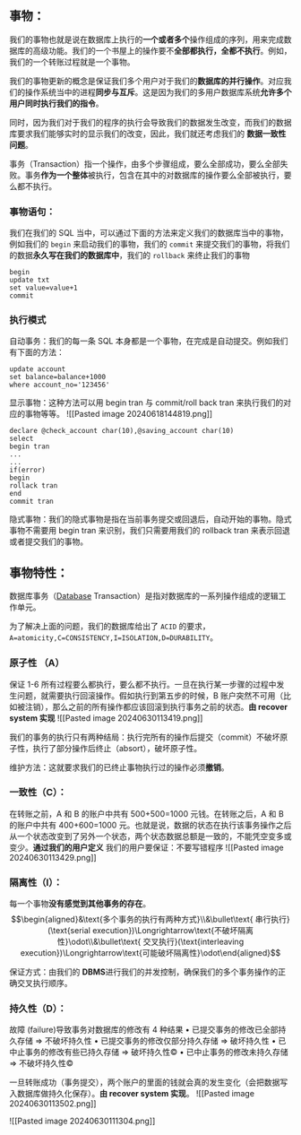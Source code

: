 ## 事物：
我们的事物也就是说在数据库上执行的**一个或者多个**操作组成的序列，用来完成数据库的高级功能。我们的一个书屋上的操作要不**全部都执行，全都不执行**。例如，我们的一个转账过程就是一个事物。

我们的事物更新的概念是保证我们多个用户对于我们的**数据库的并行操作**。对应我们的操作系统当中的进程**同步与互斥**。这是因为我们的多用户数据库系统**允许多个用户同时执行我们的指令**。

同时，因为我们对于我们的程序的执行会导致我们的数据发生改变，而我们的数据库要求我们能够实时的显示我们的改变，因此，我们就还考虑我们的 **数据一致性问题**。

事务（Transaction）指一个操作，由多个步骤组成，要么全部成功，要么全部失败。事务**作为一个整体**被执行，包含在其中的对数据库的操作要么全部被执行，要么都不执行。
### 事物语句：
我们在我们的 SQL 当中，可以通过下面的方法来定义我们的数据库当中的事物，例如我们的 `begin` 来启动我们的事物，我们的 `commit` 来提交我们的事物，将我们的数据**永久写在我们的数据库中**，我们的 `rollback` 来终止我们的事物
```
begin
update txt
set value=value+1
commit
```

### 执行模式
自动事务：我们的每一条 SQL 本身都是一个事物，在完成是自动提交。例如我们有下面的方法：
```
update account
set balance=balance+1000
where account_no='123456'
```
显示事物：这种方法可以用 begin tran 与 commit/roll back tran 来执行我们的对应的事物等等。
![[Pasted image 20240618144819.png]]
```
declare @check_account char(10),@saving_account char(10)
select 
begin tran
...
...
if(error)
begin
rollack tran
end
commit tran
```

隐式事物：我们的隐式事物是指在当前事务提交或回退后，自动开始的事物。隐式事物不需要用 begin tran 来识别，我们只需要用我们的 rollback tran 来表示回退或者提交我们的事物。
## 事物特性：
数据库事务（[Database](https://so.csdn.net/so/search?q=Database&spm=1001.2101.3001.7020) Transaction）是指对数据库的一系列操作组成的逻辑工作单元。

为了解决上面的问题，我们的数据库给出了 `ACID` 的要求，`A=atomicity,C=CONSISTENCY,I=ISOLATION,D=DURABILITY`。

### 原子性 （A）
保证 1-6 所有过程要么都执行，要么都不执行。一旦在执行某一步骤的过程中发生问题，就需要执行回滚操作。假如执行到第五步的时候，B 账户突然不可用（比如被注销），那么之前的所有操作都应该回滚到执行事务之前的状态。**由 recover system 实现**
![[Pasted image 20240630113419.png]]

我们的事务的执行只有两种结局：执行完所有的操作后提交（commit）不破坏原子性，执行了部分操作后终止（absort），破坏原子性。


维护方法：这就要求我们的已终止事物执行过的操作必须**撤销**。
### 一致性（C）：
在转账之前，A 和 B 的账户中共有 500+500=1000 元钱。在转账之后，A 和 B 的账户中共有 400+600=1000 元。也就是说，数据的状态在执行该事务操作之后从一个状态改变到了另外一个状态，两个状态数据总额是一致的，不能凭空变多或变少。**通过我们的用户定义**
我们的用户要保证：不要写错程序
![[Pasted image 20240630113429.png]]

### 隔离性（I）：
每一个事物**没有感觉到其他事务的存在**。
$$\begin{aligned}&\text{多个事务的执行有两种方式}\\&\bullet\text{ 串行执行}(\text{serial execution})\Longrightarrow\text{不破坏隔离性}\odot\\&\bullet\text{ 交叉执行}(\text{interleaving execution})\Longrightarrow\text{可能破坏隔离性}\odot\end{aligned}$$

保证方式：由我们的 **DBMS**进行我们的并发控制，确保我们的多个事务操作的正确交叉执行顺序。

### 持久性（D）：
故障 (failure)导致事务对数据库的修改有 4 种结果
$\bullet$ 已提交事务的修改已全部持久存储 $\Longrightarrow$ 不破坏持久性 
$\bullet$ 已提交事务的修改仅部分持久存储 $\Longrightarrow$ 破坏持久性 
$\bullet$ 已中止事务的修改有些已持久存储 $\Longrightarrow$ 破坏持久性©
$\bullet$ 已中止事务的修改未持久存储 $\Longrightarrow$ 不破坏持久性©

一旦转账成功（事务提交），两个账户的里面的钱就会真的发生变化（会把数据写入数据库做持久化保存）。**由 recover system 实现**。
![[Pasted image 20240630113502.png]]


![[Pasted image 20240630111304.png]]






